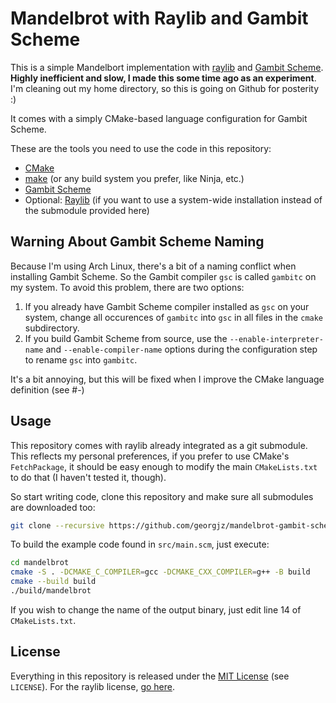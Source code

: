 # Mandelbrot with Raylib and Gambit Scheme

This is a simple Mandelbort implementation with [raylib][1] and [Gambit Scheme][2]. **Highly inefficient and slow, I made this some time ago as an experiment**. I'm cleaning out my home directory, so this is going on Github for posterity :)

It comes with a simply CMake-based language configuration for Gambit Scheme.

These are the tools you need to use the code in this repository:

* [CMake][3]
* [make][4] (or any build system you prefer, like Ninja, etc.)
* [Gambit Scheme][2]
* Optional: [Raylib][1] (if you want to use a system-wide installation instead of the submodule provided here)

## Warning About Gambit Scheme Naming

Because I'm using Arch Linux, there's a bit of a naming conflict when installing Gambit Scheme. So the Gambit compiler `gsc` is called `gambitc` on my system. To avoid this problem, there are two options:

1. If you already have Gambit Scheme compiler installed as `gsc` on your system, change all occurences of `gambitc` into `gsc` in all files in the `cmake` subdirectory.
2. If you build Gambit Scheme from source, use the `--enable-interpreter-name` and `--enable-compiler-name` options during the configuration step to rename `gsc` into `gambitc`.

It's a bit annoying, but this will be fixed when I improve the CMake language definition (see #-)

## Usage

This repository comes with raylib already integrated as a git submodule. This reflects my personal preferences, if you prefer to use CMake's `FetchPackage`, it should be easy enough to modify the main `CMakeLists.txt` to do that (I haven't tested it, though).

So start writing code, clone this repository and make sure all submodules are downloaded too:

```bash
git clone --recursive https://github.com/georgjz/mandelbrot-gambit-scheme-raylib.git mandelbrot
```

To build the example code found in `src/main.scm`, just execute:

```bash
cd mandelbrot 
cmake -S . -DCMAKE_C_COMPILER=gcc -DCMAKE_CXX_COMPILER=g++ -B build
cmake --build build
./build/mandelbrot
```

If you wish to change the name of the output binary, just edit line 14 of `CMakeLists.txt`.

## License

Everything in this repository is released under the [MIT License][5] (see `LICENSE`). For the raylib license, [go here][6].

[1]: https://www.raylib.com/index.html
[2]: https://github.com/gambit/gambit
[3]: https://cmake.org
[4]: https://www.gnu.org/software/make/manual/html_node/index.html
[5]: https://opensource.org/licenses/MIT
[6]: https://github.com/raysan5/raylib/blob/master/LICENSE

